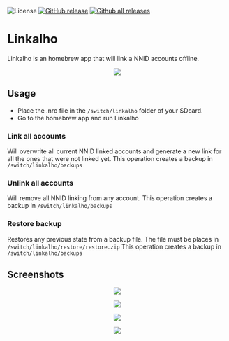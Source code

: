 ![License](https://img.shields.io/badge/License-GPLv3-blue.svg) [![GitHub release](https://img.shields.io/github/release/rdmrocha/linkalho.svg)](https://github.com/rdmrocha/linkalho/releases/) [![Github all releases](https://img.shields.io/github/downloads/rdmrocha/linkalho/total.svg)](https://GitHub.com/rdmrocha/linkalho/releases/)


# Linkalho

Linkalho is an homebrew app that will link a NNID accounts offline.

<p align="center"><img src="https://github.com/rdmrocha/linkalho/blob/master/icon.jpg"></p>

## Usage
- Place the .nro file in the `/switch/linkalho` folder of your SDcard.
- Go to the homebrew app and run Linkalho

### Link all accounts
Will overwrite all current NNID linked accounts and generate a new link for all the ones that were not linked yet.
This operation creates a backup in `/switch/linkalho/backups`

### Unlink all accounts
Will remove all NNID linking from any account.
This operation creates a backup in `/switch/linkalho/backups`

### Restore backup
Restores any previous state from a backup file. The file must be places in `/switch/linkalho/restore/restore.zip`
This operation creates a backup in `/switch/linkalho/backups`


## Screenshots
<p align="center"><img src="https://github.com/rdmrocha/linkalho/blob/master/raw/screenshot1.jpg"></p>
<p align="center"><img src="https://github.com/rdmrocha/linkalho/blob/master/raw/screenshot2.jpg"></p>
<p align="center"><img src="https://github.com/rdmrocha/linkalho/blob/master/raw/screenshot3.jpg"></p>
<p align="center"><img src="https://github.com/rdmrocha/linkalho/blob/master/raw/screenshot4.jpg"></p>
